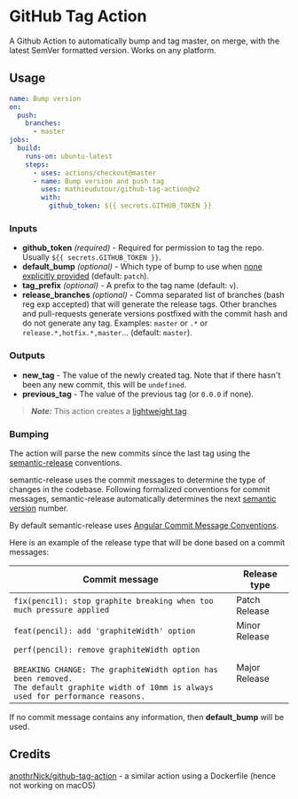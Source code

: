 # GitHub Tag Action

A Github Action to automatically bump and tag master, on merge, with the latest SemVer formatted version. Works on any platform.

## Usage

```yaml
name: Bump version
on:
  push:
    branches:
      - master
jobs:
  build:
    runs-on: ubuntu-latest
    steps:
      - uses: actions/checkout@master
      - name: Bump version and push tag
        uses: mathieudutour/github-tag-action@v2
        with:
          github_token: ${{ secrets.GITHUB_TOKEN }}
```

### Inputs

- **github_token** _(required)_ - Required for permission to tag the repo. Usually `${{ secrets.GITHUB_TOKEN }}`.
- **default_bump** _(optional)_ - Which type of bump to use when [none explicitly provided](#bumping) (default: `patch`).
- **tag_prefix** _(optional)_ - A prefix to the tag name (default: `v`).
- **release_branches** _(optional)_ - Comma separated list of branches (bash reg exp accepted) that will generate the release tags. Other branches and pull-requests generate versions postfixed with the commit hash and do not generate any tag. Examples: `master` or `.*` or `release.*,hotfix.*,master`... (default: `master`).

### Outputs

- **new_tag** - The value of the newly created tag. Note that if there hasn't been any new commit, this will be `undefined`.
- **previous_tag** - The value of the previous tag (or `0.0.0` if none).

> **_Note:_** This action creates a [lightweight tag](https://developer.github.com/v3/git/refs/#create-a-reference).

### Bumping

The action will parse the new commits since the last tag using the [semantic-release](https://github.com/semantic-release/semantic-release) conventions.

semantic-release uses the commit messages to determine the type of changes in the codebase. Following formalized conventions for commit messages, semantic-release automatically determines the next [semantic version](https://semver.org) number.

By default semantic-release uses [Angular Commit Message Conventions](https://github.com/angular/angular.js/blob/master/DEVELOPERS.md#-git-commit-guidelines).

Here is an example of the release type that will be done based on a commit messages:

| Commit message                                                                                                                                                                                   | Release type  |
| ------------------------------------------------------------------------------------------------------------------------------------------------------------------------------------------------ | ------------- |
| `fix(pencil): stop graphite breaking when too much pressure applied`                                                                                                                             | Patch Release |
| `feat(pencil): add 'graphiteWidth' option`                                                                                                                                                       | Minor Release |
| `perf(pencil): remove graphiteWidth option`<br><br>`BREAKING CHANGE: The graphiteWidth option has been removed.`<br>`The default graphite width of 10mm is always used for performance reasons.` | Major Release |

If no commit message contains any information, then **default_bump** will be used.

## Credits

[anothrNick/github-tag-action](https://github.com/anothrNick/github-tag-action) - a similar action using a Dockerfile (hence not working on macOS)
